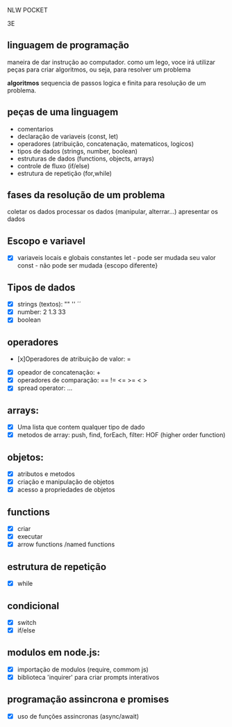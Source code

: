NLW POCKET

3E

## linguagem de programação

maneira de dar instrução ao computador.
como um lego, voce irá utilizar peças para criar algoritmos, ou seja, para resolver um problema

**algoritmos**
sequencia de passos logica e finita para resolução de um problema.

## peças de uma linguagem

- comentarios
- declaração de variaveis (const, let)
- operadores (atribuição, concatenação, matematicos, logicos)
- tipos de dados (strings, number, boolean)
- estruturas de dados (functions, objects, arrays)
- controle de fluxo (if/else)
- estrutura de repetição (for,while)

## fases da resolução de um problema

coletar os dados
processar os dados (manipular, alterrar...)
apresentar os dados

## Escopo e variavel

- [x] variaveis locais e globais
      constantes
      let - pode ser mudada seu valor
      const - não pode ser mudada
      {escopo diferente}

## Tipos de dados

- [x] strings (textos): "" '' ´´
- [x] number: 2 1.3 33
- [x] boolean

## operadores

- [x]Operadores de atribuição de valor: =
- [x] opeador de concatenação: +
- [x] operadores de comparação: == != <= >= < >
- [x] spread operator: ...

## arrays:

- [x] Uma lista que contem qualquer tipo de dado
- [x] metodos de array: push, find, forEach, filter: HOF (higher order function)

## objetos:

- [x] atributos e metodos
- [x] criação e manipulação de objetos
- [x] acesso a propriedades de objetos

## functions

- [x] criar
- [x] executar
- [x] arrow functions /named functions

## estrutura de repetição

- [x] while

## condicional

- [x] switch
- [x] if/else

## modulos em node.js:

- [x] importação de modulos (require, commom js)
- [x] biblioteca 'inquirer' para criar prompts interativos

## programação assincrona e promises

- [x] uso de funções assincronas (async/await)
